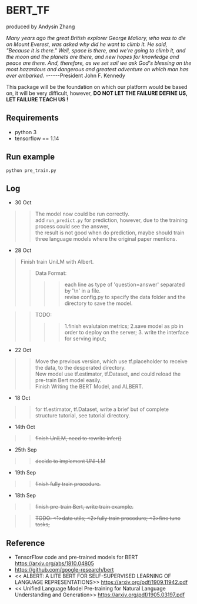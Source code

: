 # BERT_TF
produced by Andysin Zhang  

*Many years ago the great British explorer George Mallory, who was to die on Mount Everest, was asked why did he want to climb it. He said, "Because it is there."
Well, space is there, and we're going to climb it, and the moon and the planets are there, and new hopes for knowledge and peace are there. And, therefore, as we set sail we ask God's blessing on the most hazardous and dangerous and greatest adventure on which man has ever embarked.*			------President John F. Kennedy

This package will be the foundation on which our platform would be based on, it will be very difficult, however, **DO NOT LET THE FAILURE DEFINE US, LET FAILURE TEACH US !**  

## Requirements  
- python 3  
- tensorflow == 1.14 

## Run example  
```shell
python pre_train.py
```

## Log  
- 30 Oct
>>The model now could be run correctly.  
>>add `run_predict.py` for prediction, however, due to the training process could see the answer,  
>>the result is not good when do prediction, maybe should train three language models where the original paper mentions.  

- 28 Oct  
>Finish train UniLM with Albert.  
>>Data Format:  
>>>> each line as type of 'question=answer' separated by '\n' in a file.  
>>>> revise config.py to specify the data folder and the directory to save the model.  

>> TODO:
>>>>1.finish evalutaion metrics; 2.save model as pb in order to deploy on the server; 3. write the interface for serving input;  

- 22 Oct  
>>Move the previous version, which use tf.placeholder to receive the data, to the desperated directory.  
>>New model use tf.estimator, tf.Dataset, and could reload the pre-train Bert model easily.  
>>Finish Writing the BERT Model, and ALBERT.

- 18 Oct  
>>for tf.estimator, tf.Dataset, write a brief but of complete structure tutorial, see tutorial directory.  

- 14th Oct  
>>~~finish UniLM, need to rewrite infer()~~     

- 25th Sep  
>>~~decide to implement UNI-LM~~  

- 19th Sep  
>>~~finish fully train procedure.~~    

- 18th Sep  
>>~~finish pre-train Bert, write train example.~~   

>>~~TODO: <1>data utils; ~~<2>fully train procedure;~~ <3>fine tune tasks;~~   

## Reference  

- TensorFlow code and pre-trained models for BERT https://arxiv.org/abs/1810.04805  
- https://github.com/google-research/bert  
- << ALBERT: A LITE BERT FOR SELF-SUPERVISED LEARNING OF LANGUAGE REPRESENTATIONS>> https://arxiv.org/pdf/1909.11942.pdf  
- << Unified Language Model Pre-training for Natural Language Understanding and Generation>> https://arxiv.org/pdf/1905.03197.pdf